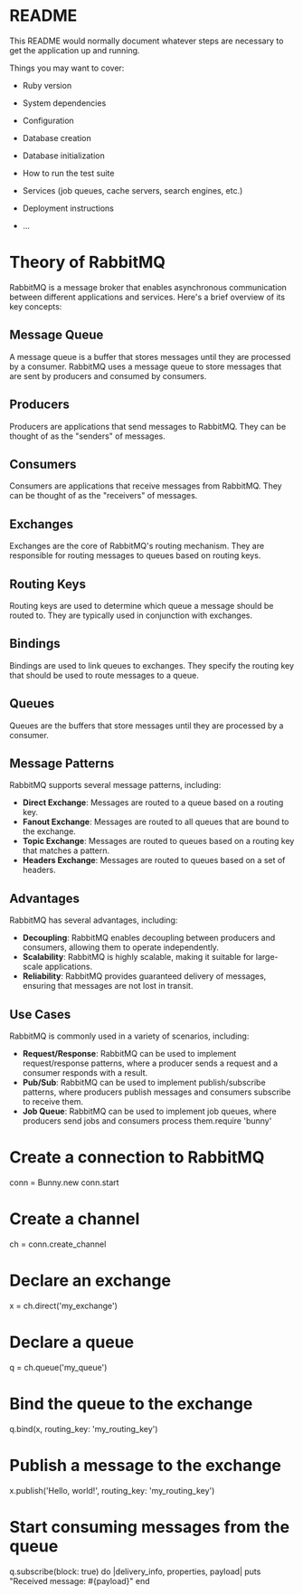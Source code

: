 # README

This README would normally document whatever steps are necessary to get the
application up and running.

Things you may want to cover:

* Ruby version

* System dependencies

* Configuration

* Database creation

* Database initialization

* How to run the test suite

* Services (job queues, cache servers, search engines, etc.)

* Deployment instructions

* ...
# Theory of RabbitMQ

RabbitMQ is a message broker that enables asynchronous communication between different applications and services. Here's a brief overview of its key concepts:

## Message Queue

A message queue is a buffer that stores messages until they are processed by a consumer. RabbitMQ uses a message queue to store messages that are sent by producers and consumed by consumers.

## Producers

Producers are applications that send messages to RabbitMQ. They can be thought of as the "senders" of messages.

## Consumers

Consumers are applications that receive messages from RabbitMQ. They can be thought of as the "receivers" of messages.

## Exchanges

Exchanges are the core of RabbitMQ's routing mechanism. They are responsible for routing messages to queues based on routing keys.

## Routing Keys

Routing keys are used to determine which queue a message should be routed to. They are typically used in conjunction with exchanges.

## Bindings

Bindings are used to link queues to exchanges. They specify the routing key that should be used to route messages to a queue.

## Queues

Queues are the buffers that store messages until they are processed by a consumer.

## Message Patterns

RabbitMQ supports several message patterns, including:

* **Direct Exchange**: Messages are routed to a queue based on a routing key.
* **Fanout Exchange**: Messages are routed to all queues that are bound to the exchange.
* **Topic Exchange**: Messages are routed to queues based on a routing key that matches a pattern.
* **Headers Exchange**: Messages are routed to queues based on a set of headers.

## Advantages

RabbitMQ has several advantages, including:

* **Decoupling**: RabbitMQ enables decoupling between producers and consumers, allowing them to operate independently.
* **Scalability**: RabbitMQ is highly scalable, making it suitable for large-scale applications.
* **Reliability**: RabbitMQ provides guaranteed delivery of messages, ensuring that messages are not lost in transit.

## Use Cases

RabbitMQ is commonly used in a variety of scenarios, including:

* **Request/Response**: RabbitMQ can be used to implement request/response patterns, where a producer sends a request and a consumer responds with a result.
* **Pub/Sub**: RabbitMQ can be used to implement publish/subscribe patterns, where producers publish messages and consumers subscribe to receive them.
* **Job Queue**: RabbitMQ can be used to implement job queues, where producers send jobs and consumers process them.require 'bunny'

# Create a connection to RabbitMQ
conn = Bunny.new
conn.start

# Create a channel
ch = conn.create_channel

# Declare an exchange
x = ch.direct('my_exchange')

# Declare a queue
q = ch.queue('my_queue')

# Bind the queue to the exchange
q.bind(x, routing_key: 'my_routing_key')

# Publish a message to the exchange
x.publish('Hello, world!', routing_key: 'my_routing_key')

# Start consuming messages from the queue
q.subscribe(block: true) do |delivery_info, properties, payload|
  puts "Received message: #{payload}"
end